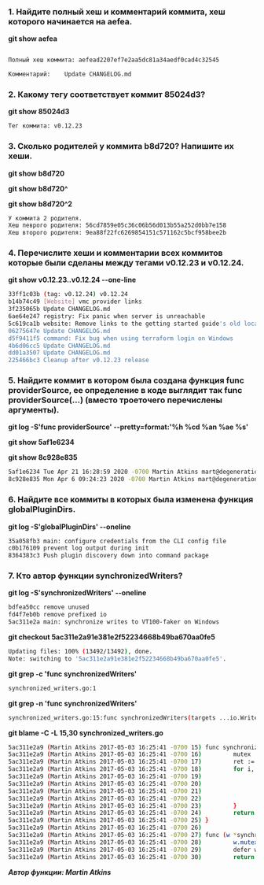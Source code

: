 ### 1. Найдите полный хеш и комментарий коммита, хеш которого начинается на aefea.

**git show aefea**
```bash

Полный хеш коммита: aefead2207ef7e2aa5dc81a34aedf0cad4c32545

Комментарий:    Update CHANGELOG.md
```

### 2. Какому тегу соответствует коммит 85024d3?

**git show 85024d3**
```bash
Тег коммита: v0.12.23
```
### 3. Сколько родителей у коммита b8d720? Напишите их хеши.

**git show b8d720**

**git show b8d720^**

**git show b8d720^2**


```bash
У коммита 2 родителя.
Хеш певрого родителя: 56cd7859e05c36c06b56d013b55a252d0bb7e158
Хеш второго родителя: 9ea88f22fc6269854151c571162c5bcf958bee2b
```

### 4. Перечислите хеши и комментарии всех коммитов которые были сделаны между тегами v0.12.23 и v0.12.24.

**git show v0.12.23..v0.12.24 --one-line**

```bash
33ff1c03b (tag: v0.12.24) v0.12.24
b14b74c49 [Website] vmc provider links
3f235065b Update CHANGELOG.md
6ae64e247 registry: Fix panic when server is unreachable
5c619ca1b website: Remove links to the getting started guide's old location
06275647e Update CHANGELOG.md
d5f9411f5 command: Fix bug when using terraform login on Windows
4b6d06cc5 Update CHANGELOG.md
dd01a3507 Update CHANGELOG.md
225466bc3 Cleanup after v0.12.23 release
```
### 5. Найдите коммит в котором была создана функция func providerSource, ее определение в коде выглядит так func providerSource(...) (вместо троеточего перечислены аргументы).

**git log -S'func providerSource' --pretty=format:'%h %cd %an %ae %s'**

**git show 5af1e6234** 

**git show 8c928e835**
```bash
5af1e6234 Tue Apr 21 16:28:59 2020 -0700 Martin Atkins mart@degeneration.co.uk main: Honor explicit provider_installation CLI config when present
8c928e835 Mon Apr 6 09:24:23 2020 -0700 Martin Atkins mart@degeneration.co.uk main: Consult local directories as potential mirrors of providers
```

### 6. Найдите все коммиты в которых была изменена функция globalPluginDirs.

**git log -S'globalPluginDirs' --oneline**
```bash
35a058fb3 main: configure credentials from the CLI config file
c0b176109 prevent log output during init
8364383c3 Push plugin discovery down into command package
```
### 7. Кто автор функции synchronizedWriters?

**git log -S'synchronizedWriters' --oneline**
```bash
bdfea50cc remove unused
fd4f7eb0b remove prefixed io
5ac311e2a main: synchronize writes to VT100-faker on Windows
```

**git checkout 5ac311e2a91e381e2f52234668b49ba670aa0fe5**
```bash
Updating files: 100% (13492/13492), done.
Note: switching to '5ac311e2a91e381e2f52234668b49ba670aa0fe5'.
```
**git grep -c 'func synchronizedWriters'**
```bash
synchronized_writers.go:1
```
**git grep -n 'func synchronizedWriters'**
```bash
synchronized_writers.go:15:func synchronizedWriters(targets ...io.Writer) []io.Writer {
```
**git blame -C -L 15,30 synchronized_writers.go**
```bash
5ac311e2a9 (Martin Atkins 2017-05-03 16:25:41 -0700 15) func synchronizedWriters(targets ...io.Writer) []io.Writer {
5ac311e2a9 (Martin Atkins 2017-05-03 16:25:41 -0700 16)         mutex := &sync.Mutex{}
5ac311e2a9 (Martin Atkins 2017-05-03 16:25:41 -0700 17)         ret := make([]io.Writer, len(targets))
5ac311e2a9 (Martin Atkins 2017-05-03 16:25:41 -0700 18)         for i, target := range targets {
5ac311e2a9 (Martin Atkins 2017-05-03 16:25:41 -0700 19)                 ret[i] = &synchronizedWriter{
5ac311e2a9 (Martin Atkins 2017-05-03 16:25:41 -0700 20)                         Writer: target,
5ac311e2a9 (Martin Atkins 2017-05-03 16:25:41 -0700 21)                         mutex:  mutex,
5ac311e2a9 (Martin Atkins 2017-05-03 16:25:41 -0700 22)                 }
5ac311e2a9 (Martin Atkins 2017-05-03 16:25:41 -0700 23)         }
5ac311e2a9 (Martin Atkins 2017-05-03 16:25:41 -0700 24)         return ret
5ac311e2a9 (Martin Atkins 2017-05-03 16:25:41 -0700 25) }
5ac311e2a9 (Martin Atkins 2017-05-03 16:25:41 -0700 26)
5ac311e2a9 (Martin Atkins 2017-05-03 16:25:41 -0700 27) func (w *synchronizedWriter) Write(p []byte) (int, error) {
5ac311e2a9 (Martin Atkins 2017-05-03 16:25:41 -0700 28)         w.mutex.Lock()
5ac311e2a9 (Martin Atkins 2017-05-03 16:25:41 -0700 29)         defer w.mutex.Unlock()
5ac311e2a9 (Martin Atkins 2017-05-03 16:25:41 -0700 30)         return w.Writer.Write(p)
```
***Автор функции: Martin Atkins***